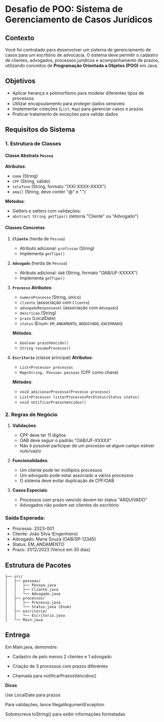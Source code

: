 # Desafio de POO: Sistema de Gerenciamento de Casos Jurídicos

## Contexto
Você foi contratado para desenvolver um sistema de gerenciamento de casos para um escritório de advocacia. O sistema deve permitir o cadastro de clientes, advogados, processos jurídicos e acompanhamento de prazos, utilizando conceitos de **Programação Orientada a Objetos (POO)** em Java.

## Objetivos
- Aplicar herança e polimorfismo para modelar diferentes tipos de processos
- Utilizar encapsulamento para proteger dados sensíveis
- Implementar coleções (`List`, `Map`) para gerenciar casos e prazos
- Praticar tratamento de exceções para validar dados

## Requisitos do Sistema

### 1. Estrutura de Classes

#### Classe Abstrata `Pessoa`
**Atributos**:
- `nome` (String)
- `CPF` (String, válido)
- `telefone` (String, formato "(XX) XXXX-XXXX")
- `email` (String, deve conter "@" e ".")

**Métodos**:
- Getters e setters com validações:
- `abstract String getTipo()` (retorna "Cliente" ou "Advogado")

#### Classes Concretas

1. **`Cliente`** (herda de `Pessoa`)
   - Atributo adicional: `profissao` (String)
   - Implementa `getTipo()`

2. **`Advogado`** (herda de `Pessoa`)
   - Atributo adicional: `OAB` (String, formato "OAB/UF-XXXXX")
   - Implementa `getTipo()`

3. **`Processo`**
   **Atributos**:
   - `numeroProcesso` (String, único)
   - `cliente` (associação com `Cliente`)
   - `advogadoResponsavel` (associação com `Advogado`)
   - `descricao` (String)
   - `prazo` (LocalDate)
   - `status` (Enum: `EM_ANDAMENTO`, `ARQUIVADO`, `ENCERRADO`)

   **Métodos**:
   - `boolean prazoVencido()`
   - `String resumoProcesso()`

4. **`Escritorio`** (classe principal)
   **Atributos**:
   - `List<Processo> processos`
   - `Map<String, Pessoa> pessoas` (CPF como chave)

   **Métodos**:
   - `void adicionarProcesso(Processo processo)`
   - `List<Processo> listarProcessosPorStatus(Status status)`
   - `void notificarPrazosVencidos()`

### 2. Regras de Negócio

1. **Validações**:
   - CPF deve ter 11 dígitos
   - OAB deve seguir o padrão "OAB/UF-XXXXX"
   - Nâo é possível participar de um processo se algum campo estiver nulo/vazio

2. **Funcionalidades**:
   - Um cliente pode ter múltiplos processos
   - Um advogado pode estar associado a vários processos
   - O sistema deve evitar duplicação de CPF/OAB

3. **Casos Especiais**:
   - Processos com prazo vencido devem ter status "ARQUIVADO"
   - Advogados não podem ser clientes do escritório

### Saída Esperada:

- Processo: 2023-001
- Cliente: João Silva (Engenheiro)
- Advogado: Maria Souza (OAB/SP-12345)
- Status: EM_ANDAMENTO
- Prazo: 31/12/2023 (Vence em 30 dias)


## Estrutura de Pacotes
```
├── src/
│   ├── pessoas/
│   │   ├── Pessoa.java
│   │   ├── Cliente.java
│   │   └── Advogado.java
│   ├── processos/
│   │   ├── Processo.java
│   │   └── Status.java (Enum)
│   ├── escritorio/
│   │   └── Escritorio.java
│   └── Main.java
```

## Entrega

Em Main.java, demonstre:

 - Cadastro de pelo menos 2 clientes e 1 advogado

 - Criação de 3 processos com prazos diferentes

 - Chamada para notificarPrazosVencidos()

**Dicas**

Use LocalDate para prazos

Para validações, lance IllegalArgumentException

Sobrescreva toString() para exibir informações formatadas